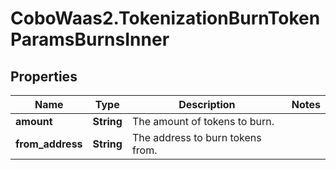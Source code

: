 # CoboWaas2.TokenizationBurnTokenParamsBurnsInner

## Properties

Name | Type | Description | Notes
------------ | ------------- | ------------- | -------------
**amount** | **String** | The amount of tokens to burn. | 
**from_address** | **String** | The address to burn tokens from. | 


